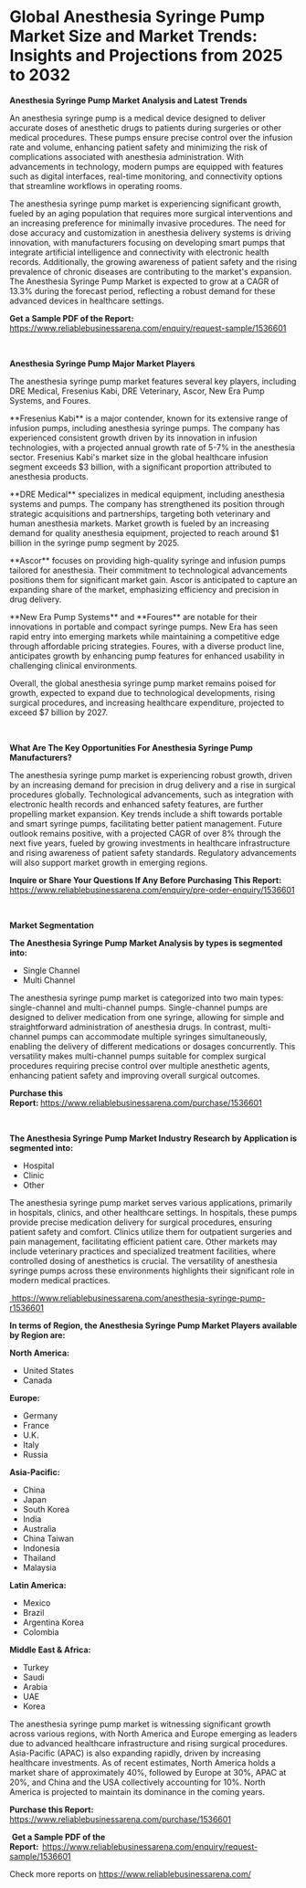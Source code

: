 <p><h1>Global Anesthesia Syringe Pump Market Size and Market Trends: Insights and Projections from 2025 to 2032</h1></p><p><strong>Anesthesia Syringe Pump Market Analysis and Latest Trends</strong></p>
<p><p>An anesthesia syringe pump is a medical device designed to deliver accurate doses of anesthetic drugs to patients during surgeries or other medical procedures. These pumps ensure precise control over the infusion rate and volume, enhancing patient safety and minimizing the risk of complications associated with anesthesia administration. With advancements in technology, modern pumps are equipped with features such as digital interfaces, real-time monitoring, and connectivity options that streamline workflows in operating rooms.</p><p>The anesthesia syringe pump market is experiencing significant growth, fueled by an aging population that requires more surgical interventions and an increasing preference for minimally invasive procedures. The need for dose accuracy and customization in anesthesia delivery systems is driving innovation, with manufacturers focusing on developing smart pumps that integrate artificial intelligence and connectivity with electronic health records. Additionally, the growing awareness of patient safety and the rising prevalence of chronic diseases are contributing to the market's expansion. The Anesthesia Syringe Pump Market is expected to grow at a CAGR of 13.3% during the forecast period, reflecting a robust demand for these advanced devices in healthcare settings.</p></p>
<p><strong>Get a Sample PDF of the Report:&nbsp;</strong> <a href="https://www.reliablebusinessarena.com/enquiry/request-sample/1536601?utm_campaign=2518&utm_medium=2&utm_source=Github&utm_content=ia&utm_term=04032025&utm_id=anesthesia-syringe-pump">https://www.reliablebusinessarena.com/enquiry/request-sample/1536601</a></p>
<p>&nbsp;</p>
<p><strong>Anesthesia Syringe Pump Major Market Players</strong></p>
<p><p>The anesthesia syringe pump market features several key players, including DRE Medical, Fresenius Kabi, DRE Veterinary, Ascor, New Era Pump Systems, and Foures. </p><p>**Fresenius Kabi** is a major contender, known for its extensive range of infusion pumps, including anesthesia syringe pumps. The company has experienced consistent growth driven by its innovation in infusion technologies, with a projected annual growth rate of 5-7% in the anesthesia sector. Fresenius Kabi's market size in the global healthcare infusion segment exceeds $3 billion, with a significant proportion attributed to anesthesia products.</p><p>**DRE Medical** specializes in medical equipment, including anesthesia systems and pumps. The company has strengthened its position through strategic acquisitions and partnerships, targeting both veterinary and human anesthesia markets. Market growth is fueled by an increasing demand for quality anesthesia equipment, projected to reach around $1 billion in the syringe pump segment by 2025.</p><p>**Ascor** focuses on providing high-quality syringe and infusion pumps tailored for anesthesia. Their commitment to technological advancements positions them for significant market gain. Ascor is anticipated to capture an expanding share of the market, emphasizing efficiency and precision in drug delivery.</p><p>**New Era Pump Systems** and **Foures** are notable for their innovations in portable and compact syringe pumps. New Era has seen rapid entry into emerging markets while maintaining a competitive edge through affordable pricing strategies. Foures, with a diverse product line, anticipates growth by enhancing pump features for enhanced usability in challenging clinical environments.</p><p>Overall, the global anesthesia syringe pump market remains poised for growth, expected to expand due to technological developments, rising surgical procedures, and increasing healthcare expenditure, projected to exceed $7 billion by 2027.</p></p>
<p>&nbsp;</p>
<p><strong>What Are The Key Opportunities For Anesthesia Syringe Pump Manufacturers?</strong></p>
<p><p>The anesthesia syringe pump market is experiencing robust growth, driven by an increasing demand for precision in drug delivery and a rise in surgical procedures globally. Technological advancements, such as integration with electronic health records and enhanced safety features, are further propelling market expansion. Key trends include a shift towards portable and smart syringe pumps, facilitating better patient management. Future outlook remains positive, with a projected CAGR of over 8% through the next five years, fueled by growing investments in healthcare infrastructure and rising awareness of patient safety standards. Regulatory advancements will also support market growth in emerging regions.</p></p>
<p><strong>Inquire or Share Your Questions If Any Before Purchasing This Report:</strong> <a href="https://www.reliablebusinessarena.com/enquiry/pre-order-enquiry/1536601?utm_campaign=2518&utm_medium=2&utm_source=Github&utm_content=ia&utm_term=04032025&utm_id=anesthesia-syringe-pump">https://www.reliablebusinessarena.com/enquiry/pre-order-enquiry/1536601</a></p>
<p>&nbsp;</p>
<p><strong>Market Segmentation</strong></p>
<p><strong>The Anesthesia Syringe Pump Market Analysis by types is segmented into:</strong></p>
<p><ul><li>Single Channel</li><li>Multi Channel</li></ul></p>
<p><p>The anesthesia syringe pump market is categorized into two main types: single-channel and multi-channel pumps. Single-channel pumps are designed to deliver medication from one syringe, allowing for simple and straightforward administration of anesthesia drugs. In contrast, multi-channel pumps can accommodate multiple syringes simultaneously, enabling the delivery of different medications or dosages concurrently. This versatility makes multi-channel pumps suitable for complex surgical procedures requiring precise control over multiple anesthetic agents, enhancing patient safety and improving overall surgical outcomes.</p></p>
<p><strong>Purchase this Report:&nbsp;</strong><a href="https://www.reliablebusinessarena.com/purchase/1536601?utm_campaign=2518&utm_medium=2&utm_source=Github&utm_content=ia&utm_term=04032025&utm_id=anesthesia-syringe-pump">https://www.reliablebusinessarena.com/purchase/1536601</a></p>
<p>&nbsp;</p>
<p><strong>The Anesthesia Syringe Pump Market Industry Research by Application is segmented into:</strong></p>
<p><ul><li>Hospital</li><li>Clinic</li><li>Other</li></ul></p>
<p><p>The anesthesia syringe pump market serves various applications, primarily in hospitals, clinics, and other healthcare settings. In hospitals, these pumps provide precise medication delivery for surgical procedures, ensuring patient safety and comfort. Clinics utilize them for outpatient surgeries and pain management, facilitating efficient patient care. Other markets may include veterinary practices and specialized treatment facilities, where controlled dosing of anesthetics is crucial. The versatility of anesthesia syringe pumps across these environments highlights their significant role in modern medical practices.</p></p>
<p><a href="https://www.reliablebusinessarena.com/anesthesia-syringe-pump-r1536601?utm_campaign=2518&utm_medium=2&utm_source=Github&utm_content=ia&utm_term=04032025&utm_id=anesthesia-syringe-pump">&nbsp;https://www.reliablebusinessarena.com/anesthesia-syringe-pump-r1536601</a></p>
<p><strong>In terms of Region, the Anesthesia Syringe Pump Market Players available by Region are:</strong></p>
<p>
    <p> <strong> North America: </strong>
        <ul>
            <li>United States</li>
            <li>Canada</li>
        </ul>
        </p> 
    <p> <strong> Europe: </strong>
        <ul>
            <li>Germany</li>
            <li>France</li>
            <li>U.K.</li>
            <li>Italy</li>
            <li>Russia</li>
        </ul>
        </p> 
    <p> <strong> Asia-Pacific: </strong>
        <ul>
            <li>China</li>
            <li>Japan</li>
            <li>South Korea</li>
            <li>India</li>
            <li>Australia</li>
            <li>China Taiwan</li>
            <li>Indonesia</li>
            <li>Thailand</li>
            <li>Malaysia</li>
        </ul>
        </p> 
    <p> <strong> Latin America: </strong>
        <ul>
            <li>Mexico</li>
            <li>Brazil</li>
            <li>Argentina Korea</li>
            <li>Colombia</li>
        </ul>
        </p> 
    <p> <strong> Middle East & Africa: </strong>
        <ul>
            <li>Turkey</li>
            <li>Saudi</li>
            <li>Arabia</li>
            <li>UAE</li>
            <li>Korea</li>
        </ul>
    </p>
    </p>
<p><p>The anesthesia syringe pump market is witnessing significant growth across various regions, with North America and Europe emerging as leaders due to advanced healthcare infrastructure and rising surgical procedures. Asia-Pacific (APAC) is also expanding rapidly, driven by increasing healthcare investments. As of recent estimates, North America holds a market share of approximately 40%, followed by Europe at 30%, APAC at 20%, and China and the USA collectively accounting for 10%. North America is projected to maintain its dominance in the coming years.</p></p>
<p><strong>Purchase this Report: </strong><a href="https://www.reliablebusinessarena.com/purchase/1536601?utm_campaign=2518&utm_medium=2&utm_source=Github&utm_content=ia&utm_term=04032025&utm_id=anesthesia-syringe-pump">https://www.reliablebusinessarena.com/purchase/1536601</a></p>
<p>&nbsp;<strong>Get a Sample PDF of the Report:&nbsp;&nbsp;</strong><a href="https://www.reliablebusinessarena.com/enquiry/request-sample/1536601?utm_campaign=2518&utm_medium=2&utm_source=Github&utm_content=ia&utm_term=04032025&utm_id=anesthesia-syringe-pump">https://www.reliablebusinessarena.com/enquiry/request-sample/1536601</a></p>
<p><strong></strong></p>
<p>Check more reports on <a href="https://www.reliablebusinessarena.com/?utm_campaign=2518&utm_medium=2&utm_source=Github&utm_content=ia&utm_term=04032025&utm_id=anesthesia-syringe-pump">https://www.reliablebusinessarena.com/</a></p>